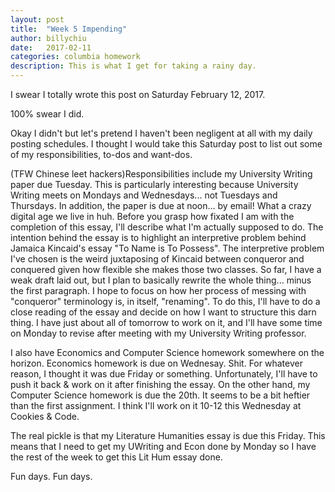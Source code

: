```yaml
---
layout: post
title:  "Week 5 Impending"
author: billychiu
date:   2017-02-11
categories: columbia homework
description: This is what I get for taking a rainy day.
---
```


I swear I totally wrote this post on Saturday February 12, 2017.

100% swear I did.

Okay I didn't but let's pretend I haven't been negligent at all with my daily posting schedules. I thought I would take this Saturday post to list out some of my responsibilities, to-dos and want-dos.

(TFW Chinese leet hackers)Responsibilities include my University Writing paper due Tuesday. This is particularly interesting because University Writing meets on Mondays and Wednesdays... not Tuesdays and Thursdays. In addition, the paper is due at noon... by email! What a crazy digital age we live in huh. Before you grasp how fixated I am with the completion of this essay, I'll describe what I'm actually supposed to do. The intention behind the essay is to highlight an interpretive problem behind Jamaica Kincaid's essay "To Name is To Possess". The interpretive problem I've chosen is the weird juxtaposing of Kincaid between conqueror and conquered given how flexible she makes those two classes. So far, I have a weak draft laid out, but I plan to basically rewrite the whole thing... minus the first paragraph. I hope to focus on how her process of messing with "conqueror" terminology is, in itself, "renaming". To do this, I'll have to do a close reading of the essay and decide on how I want to structure this darn thing. I have just about all of tomorrow to work on it, and I'll have some time on Monday to revise after meeting with my University Writing professor.

I also have Economics and Computer Science homework somewhere on the horizon. Economics homework is due on Wednesay. Shit. For whatever reason, I thought it was due Friday or something. Unfortunately, I'll have to push it back & work on it after finishing the essay. On the other hand, my Computer Science homework is due the 20th. It seems to be a bit heftier than the first assignment. I think I'll work on it 10-12 this Wednesday at Cookies & Code.

The real pickle is that my Literature Humanities essay is due this Friday. This means that I need to get my UWriting and Econ done by Monday so I have the rest of the week to get this Lit Hum essay done.

Fun days. Fun days.